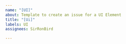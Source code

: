 ```yaml
---
name: "[UI]"
about: Template to create an issue for a UI Element
title: "[Ui]"
labels: UI
assignees: SirRonBird

---
```




